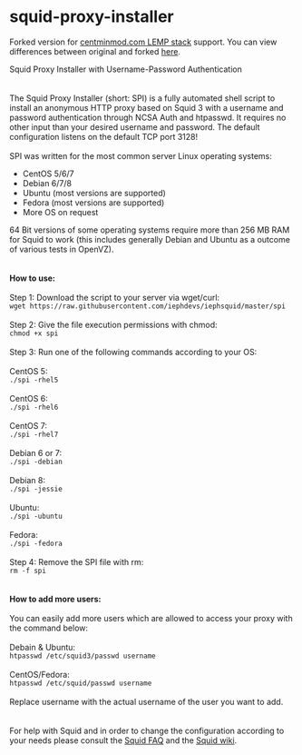 # squid-proxy-installer

Forked version for [centminmod.com LEMP stack](http://centminmod.com) support. You can view differences between original and forked [here](https://github.com/hidden-refuge/squid-proxy-installer/compare/master...centminmod:master).

Squid Proxy Installer with Username-Password Authentication<br /><br /><br />
The Squid Proxy Installer (short: SPI) is a fully automated shell script to install an anonymous HTTP proxy based on Squid 3 with a username and password authentication through NCSA Auth and htpasswd. It requires no other input than your desired username and password. The default configuration listens on the default TCP port 3128!<br /><br />
SPI was written for the most common server Linux operating systems:
<ul>
<li>CentOS 5/6/7</li>
<li>Debian 6/7/8</li>
<li>Ubuntu (most versions are supported)</li>
<li>Fedora (most versions are supported)</li>
<li>More OS on request</li>
</ul>
64 Bit versions of some operating systems require more than 256 MB RAM for Squid to work (this includes generally Debian and Ubuntu as a outcome of various tests in OpenVZ).<br /><br /><br />
<b>How to use:</b><br /><br />
Step 1: Download the script to your server via wget/curl:<br />
<code>wget https://raw.githubusercontent.com/iephdevs/iephsquid/master/spi</code><br /><br />
Step 2: Give the file execution permissions with chmod:<br />
<code>chmod +x spi</code><br /><br />
Step 3: Run one of the following commands according to your OS:<br /><br />
CentOS 5:<br />
<code>./spi -rhel5</code><br /><br />
CentOS 6:<br />
<code>./spi -rhel6</code><br /><br />
CentOS 7:<br />
<code>./spi -rhel7</code><br /><br />
Debian 6 or 7:<br />
<code>./spi -debian</code><br /><br />
Debian 8:<br />
<code>./spi -jessie</code><br /><br />
Ubuntu:<br />
<code>./spi -ubuntu</code><br /><br />
Fedora:<br />
<code>./spi -fedora</code><br /><br />
Step 4: Remove the SPI file with rm:<br />
<code>rm -f spi</code><br /><br /><br />
<b>How to add more users:</b><br /><br />
You can easily add more users which are allowed to access your proxy with the command below:<br /><br />
Debain & Ubuntu:<br />
<code>htpasswd /etc/squid3/passwd username</code><br /><br />
CentOS/Fedora:<br />
<code>htpasswd /etc/squid/passwd username</code><br /><br />
Replace username with the actual username of the user you want to add.<br /><br /><br />
For help with Squid and in order to change the configuration according to your needs please consult the <a href="http://wiki.squid-cache.org/SquidFaq">Squid FAQ</a> and the <a href="http://wiki.squid-cache.org/">Squid wiki</a>.
